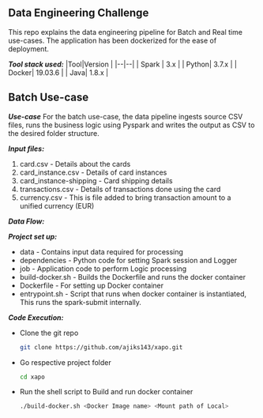 ## Data Engineering Challenge

This repo explains the data engineering pipeline for Batch and Real time use-cases. The application has been dockerized for the ease of deployment.

_**Tool stack used:**_
  |Tool|Version  |
|--|--|
| Spark | 3.x |
| Python| 3.7.x |
| Docker| 19.03.6 |
| Java| 1.8.x |


## **Batch Use-case**
_**Use-case**_
 For the batch use-case, the data pipeline ingests source CSV files,
   runs the business logic using Pyspark and writes the output as CSV to
   the desired folder structure.
   
 _**Input files:**_
 1. card.csv - Details about the cards 		 
 2. card_instance.csv - Details of card instances 
 3. card_instance-shipping - Card shipping details 
 4. transactions.csv - Details of transactions done using the card
 5. currency.csv - This is file added to bring transaction amount to a  
    unified currency (EUR)

		 
 _**Data Flow:**_
 
 _**Project set up:**_
 

 - data - Contains input data required for processing
 - dependencies - Python code for setting Spark session and Logger 
 - job - Application code to perform Logic processing
 - build-docker.sh - Builds the Dockerfile and runs the docker container
 - Dockerfile - For setting up Docker container
 - entrypoint.sh - Script that runs when docker container is instantiated, This runs the spark-submit internally.

_**Code Execution:**_

 - Clone the git repo
    ```sh
    git clone https://github.com/ajiks143/xapo.git
    ```   
 - Go respective project folder
    ```sh
    cd xapo
    ```
 - Run the shell script to Build and run docker container
    ```sh
    ./build-docker.sh <Docker Image name> <Mount path of Local>
    ```

    

    

 
